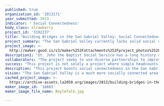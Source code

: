 ```yaml
---
published: true
organization_id: '2013171'
year_submitted: 2013
indicator: ' Social Connectedness'
body_class: strawberry
project_id: '3102237'
title: 'Building Bridges in the San Gabriel Valley: Social Connectedness in Action'
project_summary: "The San Gabriel Valley currently lacks solid social connectedness; this project aims to change this dynamic.\r\n\r\nFirst, the area, like much of Los Angeles is experiencing demographic changes. This is definitely true in the San Gabriel Valley as newly arriving Latinos and Asian-Pacific Islanders mix with existing 2nd-5th Generation Latinos. This project seeks to alleviate some of the tensions change can bring by starting dialogues and workshops led by established professional facilitators. These dialogues seek to bring different cultures with very different experiences and expectations for life in the San Gabriel Valley and Los Angeles together in order to connect and work together, rather than exist in clusters individually. The idea is to use methods similar to successful “black-brown” projects in Los Angeles and make them relevant to the region and its needs. The dialogues would be adapted for language needs. This segment will be aided by previous experience working with NCCJ (National Conference for Community & Justice). The first step in growing connectedness is to have different groups actually connect; this project begins those linkages.\r\n\r\nThe second area of the project to expand social connectedness is to partner with LA Voice in expanding the region. Currently, LA Voice has many strong clusters in Los Angeles; but, it has a lone operation in the San Gabriel Valley (in Baldwin Park).  This project sees the formation of a regional base and expansion into many more congregations. \r\n\r\nLA Voice’s expansion would greatly aid social connectedness. In individual congregations, it would create opportunities for individuals to learn how to gain influence and change their communities.  Regional meetings would bring these congregations together in actions and planning sessions, which grow area connectedness. LA Voice’s network across Los Angeles provides further opportunities for connectedness at meetings and actions.  This effect is further amplified with statewide conferences of the PICO Network which will allow San Gabriel Valley residents to develop ideas and learn from other Californians beyond relying on emails or news reports. \r\n\r\nThe third segment is the hosting of events to grow social connectedness. For example, preparations are underway for a higher education presentation that would include universities, counselors, immigration assistance, and local successful graduates, including a commitment from a locally-raised government official currently working in Washington, D.C. With ongoing budget cuts and cultural issues, an event held independently of school has very significant promise to connect a wide pool of potential candidates to resources needed to attend higher education. Hosting “get acquainted” meetings for local businesses, politicians, and leaders is designed to provide non-confrontational opportunities for contact among what has been at time a contentious environment rather than confrontational or negotiating situations. The project also sees quarterly men’s and women’s contact group meetings to discuss issues they feel are pertinent. Citizenship events are another key component. These events help residents move from residency through the application process and examinations to full Unietd States citizenship. The citizenship steps also introduce people to “the system” and strongly encourage voting and voter awareness of issues. These events ranging from higher education awareness to more regular contact sessions and promote new linkages for the area.\r\n\r\nThe fourth area is training to improve social connectedness. Training will make presentations, events, and communications more effective. The training will include making sue of technology to improve presentations. Staff development will also help the program deal with the community changes already discussed. The project also plans to send teens to leadership development training. In this area youth leadership is often not fully nourished; the goal of the training is to have youth involved and to prepare them for greater success.\r\n\r\nThe fifth area to improve social connectedness is capability upgrades through technology and equipment. Currently, the Social Services program relies on “low tech” communications. This project sees program gaining a major boost in long-term capability to connect with society through laptop computers, a scanner, PowerPoint projectors, significantly upgraded telephones to allow for more efficient phone banks, and data transfer equipment. The equipment upgrades will make communications more effective. For example, a bilingual PowerPoint presentation in Asian-Pacific Islander-Hispanic dialogues will now be possible. Likewise, non-partisan voting telephone reminders will be far easier to perform with upgrades. Communication improvements will literally boost social connectedness.\r\n\r\nSocial Connectedness is a complex concept; improving social connectedness is even more challenging. This project  faces the challenge.\r\n"
project_image: >-
  http://maker.good.is/s3/maker%252Fattachments%252Fproject_photos%252Fimages%252F16663%252Fdisplay%252FBoyleTalk.jpg=c570x385
description1: "St. John the Baptist Social Service has a long history of involvement in the community, aiding those in need. The program has been meeting the many economic, physical, and societal needs of the community and successfully adjusting to changes in the area since 194.\r\n\r\nIn the past few years, the program has also sought to increase linkages between different parts of society. Baldwin Park and surrounding cities have had some issues with having government, business, organizations, and the population working together such as with redevelopment issues. \r\n\r\nAn example is the start of the Cesar Chavez Interfaith Breakfast, which for the first time brought together community leaders, business owners, labor leaders, clergy from several denominations, public sector employees, and politicians together in a non-formal gathering. The event allows people to meet others while also hearing different perspectives, such as a rabbi who worked with Cesar Chavez to a local graduate who has become principal of one of the city’s high schools.  Attendees leave with new contacts and possibilities.\r\n\r\nThere has been great success in having community voices heard with more influence at city hall. After a fatal traffic accident, the program teamed with LA Voice and other congregations to seek a solution to an ongoing danger.  This combined campaign led to a rapid decision by the city to install a new traffic light, which is now in service. The campaign prompted local officials to act far faster than normal.\r\n\r\nAn ongoing success has been getting community members much more involved in local issues. An example is the city’s study of whether to retain the local police department or contract with the Los Angeles Sheriff’s Department. Now, community members are attending hearings, giving their opinions and staying informed of events in the debate. In previous years this process would largely have been ignored by the public and not been influenced by their views. The local officials now know their decisions are being monitored. Creating public accountability is a major gain for this area.\r\n\r\nA significant achievement has been making connections to more effectively serve those in need, something that before was more provincial. The Social Services program has adjusted the annual Thanksgiving food drive to partner with the school district and their family liaison officers to identify people in need. This has led to a much better evaluation of the needs of the community and reduced fraud. Now, verified families in need have Thanksgiving food boxes delivered to their homes. This partnership is helping both parties ensure aid is effective to maximize results. \r\n\r\nThe Social Services program has been developing greater and deeper linkages in the community to provide better delivery of resources. This project will take this process even further to yield wonderful dividends. The foundation of social connectedness has been established; now, the program looks to grow the structure.\r\n"
collaborators: "The project seeks to use diverse partnerships to improve its reach and effectiveness.\r\n\r\n1)\tLA Voice, established in 2000, aids congregations throughout Los Angeles in forming leaders to improve their communities. It is also a member of the national PICO network.\r\n\r\n     2)   Baldwin Park Unified School District\t already works with the program in areas such as identifying families in crisis and advancing education for youth and teens. This project would use school liaisons to make the planned activities as well-known as possible.\r\n\r\n     3)   The project will involve other congregations in the area. Already, there are joint projects with Baldwin Park United Methodist Church and CLUE members. This project will enhance those connections.\r\n"
success: "This project is not solely a project where simple headcounts or signatures on a page are the signs of success; this project will be accountable beyond statistics.\r\n\r\nSome successes will be easy to measure. Were the proposed additional equipment purchased? A “Yes” means the project has successfully increased capacity significantly for communication. Here a “headcount” for PowerPoint projectors is obviously an easy task. Likewise, telephone upgrades are easily quantifiable to see that capacity has increased for phone banks and similar events. Laptops again are quantifiable and quickly add mobility and capacity to communication. A scanner is quantifiable and will boost connectedness by adding electronic capabilities to presentations and communications.\r\n\r\nIn less quantifiable area, the results will still exist and be more oriented towards “people power” and “soft power.”  The effects though will be profound.\r\n\r\n+ Success for Asian-Pacific Islander-Hispanic dialogue will be measured in creating a sustainable series in the region. Establishing the foundation for this dialogue will be the first success, especially as it will be novel in the area. \r\n+ Second, holding the events and workshops will be quantifiable. The results are less numeric and more long-term; but, attendance should create grounds for success and improve the region as demographics change.\r\n+Third, seeing results for the expansion of the LA Voice presence will be ongoing. The project sees LA Voice growing from one congregation in the San Gabriel Valley to a substantial presence across the region and in a range of faiths. Success sees local organizing committees being established and active, connecting people in new ways and increasing their ability to promote change in their communities. \r\n+ Fourth, the events part of the project again will yield less quantifiable results. These planned events will result in greater connectedness among disparate parts of society: youth, adults, non-profits, business, government and congregations. Success in this segment will see less animosity, greater trust, and greater awareness of opportunities for individual growth as well as partnerships. Currently, there is a significant amount of animosity among many of the groups that is affecting areas such as employment and education.\r\n\r\nTraining will be a success with staff and others gaining capabilities and expanding knowledge bases. Learning of new “best practices” can boost even the most best operation. In addition, training can help in evaluating existing projects and looking at future projects for improvement and/or implementation.\r\n\r\nIn all these segments, there will also be evaluation by users. The project sees constant feedback from those involved. For example, attendees at dialogue workshops will be asked for their opinions of the event and for suggestions. Success will be taking the existing regional “human capital” and growing and improving it to make a huge asset for the future.\r\n"
description: "This project boosts social connectedness in the San Gabriel Valley, an area of Los Angeles County trailing in linkages. Away from many economic and government power centers, the region has been semi-isolated among its own cities and regionally. Like in a body, an atrophied region is a problem for an area; this project looks to add muscle and flexibility to an underdeveloped part of the Greater Los Angeles body.\r\n\r\nThe project rapidly boosts communications capabilities for the existing Social Services program. The upgrades will greatly aid in communicating to diverse audiences and increases effectiveness through technology.  Adding PowerPoint capabilities and laptops for mobility will boost the effectiveness of project contacts.\r\n\r\nIt aims to help smooth the regional transition as more Asian-Pacific Islanders arrive along with newly arrived Latinos amid existing native and immigrant Latino populations. A faith-based organization that has begun building cross-cultural bridges can be very successful in building the connections and trust needed for dialogue and growth. With the rapidly growing Asian-Pacific population throughout Los Angeles, this component can be a model for other areas as demographics change.\r\n\r\nThe project’s expansion of the LA Voice operation in the San Gabriel Valley creates many new opportunities for connectedness and growth. Rather than being the current outlier in the LA Voice/PICO network, the San Gabriel Valley organization will function as a hub, linked together, regionally, and statewide and nationally through the PICO networks. The strengthening of local links also benefits Greater Los Angeles by yielding a more involved and aware region.\r\n\r\nThe events in the project will promote connectedness among residents, businesses, and local governments. The area has a history of disconnectedness and at times, distrust, among the different sectors. These events are designed to provide new opportunities for residents and also rebuild communication links between government, the private sector, and citizens through contact.  The Los Angeles area gains when different parts of the community are in closer contact and cooperation.\r\n\r\nTraining will allow for ongoing returns in the future. Staff development will allow for more creativity and awareness in addressing needs. Training also creates opportunities for residents, in particular youth, to learn and ideally develop into solid community leaders. The formation of national connections will also benefit the region and Los Angeles with new ideas and opportunities for additional resources.\r\n\r\nSocial connectedness is a complex process. This project sees the challenges and uses a variety of activities to create opportunities for growth in a region that has lacked cohesiveness for years. The benefits for the region will also benefit Greater Los Angeles as the area becomes more integrated and serves as a model for other underserved areas. Improving the region betters all of Los Angeles. \r\n"
vision: "The San Gabriel Valley is a much more socially connected area in 2050 than the 2010s. The region maintains its distinctiveness while now also being much more linked to the rest of Greater Los Angeles. This social connectedness has made for a more involved and aware populace, more efficient and transparent government, and for greater economic opportunity.\r\n\r\nThanks to an Asian-Pacific Islander-Hispanic dialogue program that began in 2013, transitioning communities have been pleased with increased cooperation and reductions in tensions among residents.  The workshops and dialogue series has been copied throughout Los Angeles and California. Facilitators have trained new facilitators for locations throughout the valley to ensure discussions are ongoing and available as widely as possible.\r\n\r\nL.A. Voice is now well-established in the San Gabriel Valley, reaching the San Bernardino County and Orange County lines.  The presence of an interfaith umbrella organization with national and state links to PICO has boosted the influence of area congregations.  Its area activity which had been solely in Baldwin Park is now a force all along the I-10 corridor.  Previously neglected areas now have their voices heard in downtown Los Angeles and Sacramento, and within their own city government buildings. The local congregations have strongly bonded and now can address local and valley-wide issues effectively. It is a substantial change from when the San Gabriel Valley was more of an isolated outpost for citizenry and interfaith congregational involvement.\r\n\r\nThe original social connectedness project helped create a great tradition of participatory events for the community.  The events are now eagerly anticipated annual highlights and held at multiple locations throughout the area. The higher education events create many opportunities for students to learn about college as well as gain financial aid, scholarships, and career planning. The community contact sessions have greatly improved relationships between local government, businesses, congregations, and non-profits. Held at neutral sites, the sessions have opened many new lines of communications and greatly reduced distrust among the parties. The small group quarterly meetings have been replicated across the region giving participants a chance to meet others in a less formal environment. Citizenship fairs are also helping people move from legal residency to being United States citizens.\r\n\r\nTraining and staff development remains an important objective in 2050.  Greater public involvement in government and greater emphasis on intellectual property for employers meant additional learning becoming very valuable. The sharing of ideas has helped make involved people more efficient and effective. “Lifetime learning” is now more than a slogan or vague concept; it is reality.\r\n\r\nLos Angeles is improved in 2050. While there will always be room for improvement, the changes started 37 years ago yielded a better society. \r\n"
cached_project_image: >-
  https://archive-assets.la2050.org/images/2013/building-bridges-in-the-san-gabriel-valley-social-connectedness-in-action/maker.good.is/s3/maker%252Fattachments%252Fproject_photos%252Fimages%252F16663%252Fdisplay%252FBoyleTalk.jpg=c570x385.jpg
maker_image_id: '16663'
maker_image_file_name: BoyleTalk.jpg

---
```

